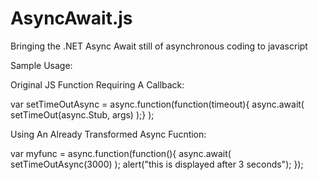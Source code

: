 AsyncAwait.js
=============

Bringing the .NET Async Await still of asynchronous coding to javascript

Sample Usage:

Original JS Function Requiring A Callback:

var setTimeOutAsync = async.function(function(timeout){
  async.await( setTimeOut(async.Stub, args) );}
);

Using An Already Transformed Async Fucntion:

var myfunc = async.function(function(){
  async.await( setTimeOutAsync(3000) );
  alert("this is displayed after 3 seconds");
});

